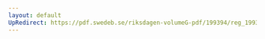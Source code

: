 ```yaml
---
layout: default
UpRedirect: https://pdf.swedeb.se/riksdagen-volumeG-pdf/199394/reg_199394/reg_199394_0167.pdf
---
```

